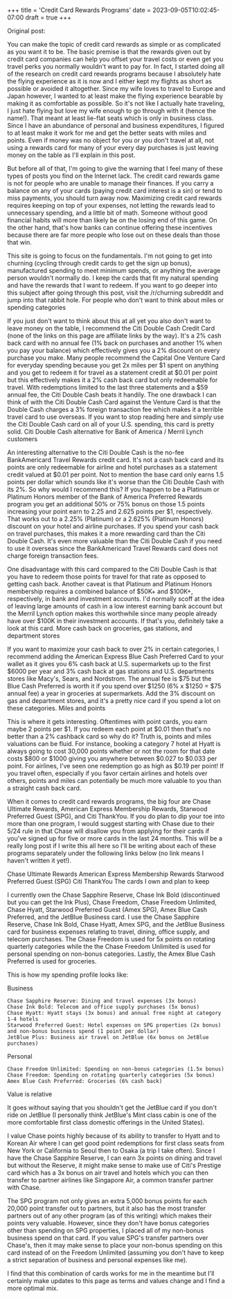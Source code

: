 +++
title = 'Credit Card Rewards Programs'
date = 2023-09-05T10:02:45-07:00
draft = true
+++

Original post:

You can make the topic of credit card rewards as simple or as complicated as you want it to be. The basic premise is that the rewards given out by credit card companies can help you offset your travel costs or even get you travel perks you normally wouldn't want to pay for. In fact, I started doing all of the research on credit card rewards programs because I absolutely hate the flying experience as it is now and I either kept my flights as short as possible or avoided it altogether. Since my wife loves to travel to Europe and Japan however, I wanted to at least make the flying experience bearable by making it as comfortable as possible. So it's not like I actually hate traveling, I just hate flying but love my wife enough to go through with it (hence the name!). That meant at least lie-flat seats which is only in business class. Since I have an abundance of personal and business expenditures, I figured to at least make it work for me and get the better seats with miles and points. Even if money was no object for you or you don't travel at all, not using a rewards card for many of your every day purchases is just leaving money on the table as I'll explain in this post.

But before all of that, I'm going to give the warning that I feel many of these types of posts you find on the Internet lack. The credit card rewards game is not for people who are unable to manage their finances. If you carry a balance on any of your cards (paying credit card interest is a sin) or tend to miss payments, you should turn away now. Maximizing credit card rewards requires keeping on top of your expenses, not letting the rewards lead to unnecessary spending, and a little bit of math. Someone without good financial habits will more than likely be on the losing end of this game. On the other hand, that's how banks can continue offering these incentives because there are far more people who lose out on these deals than those that win.

This site is going to focus on the fundamentals. I'm not going to get into churning (cycling through credit cards to get the sign up bonus), manufactured spending to meet minimum spends, or anything the average person wouldn't normally do. I keep the cards that fit my natural spending and have the rewards that I want to redeem. If you want to go deeper into this subject after going through this post, visit the /r/churning subreddit and jump into that rabbit hole.
For people who don't want to think about miles or spending categories

If you just don't want to think about this at all yet you also don't want to leave money on the table, I recommend the Citi Double Cash Credit Card (none of the links on this page are affiliate links by the way). It's a 2% cash back card with no annual fee (1% back on purchases and another 1% when you pay your balance) which effectively gives you a 2% discount on every purchase you make. Many people recommend the Capital One Venture Card for everyday spending because you get 2x miles per $1 spent on anything and you get to redeem it for travel as a statement credit at $0.01 per point but this effectively makes it a 2% cash back card but only redeemable for travel. With redemptions limited to the last three statements and a $59 annual fee, the Citi Double Cash beats it handily. The one drawback I can think of with the Citi Double Cash Card against the Venture Card is that the Double Cash charges a 3% foreign transaction fee which makes it a terrible travel card to use overseas. If you want to stop reading here and simply use the Citi Double Cash card on all of your U.S. spending, this card is pretty solid.
Citi Double Cash alternative for Bank of America / Merril Lynch customers

An interesting alternative to the Citi Double Cash is the no-fee BankAmericard Travel Rewards credit card. It's not a cash back card and its points are only redeemable for airline and hotel purchases as a statement credit valued at $0.01 per point. Not to mention the base card only earns 1.5 points per dollar which sounds like it's worse than the Citi Double Cash with its 2%. So why would I recommend this? If you happen to be a Platinum or Platinum Honors member of the Bank of America Preferred Rewards program you get an additional 50% or 75% bonus on those 1.5 points increasing your point earn to 2.25 and 2.625 points per $1, respectively. That works out to a 2.25% (Platinum) or a 2.625% (Platinum Honors) discount on your hotel and airline purchases. If you spend your cash back on travel purchases, this makes it a more rewarding card than the Citi Double Cash. It's even more valuable than the Citi Double Cash if you need to use it overseas since the BankAmericard Travel Rewards card does not charge foreign transaction fees.

One disadvantage with this card compared to the Citi Double Cash is that you have to redeem those points for travel for that rate as opposed to getting cash back. Another caveat is that Platinum and Platinum Honors membership requires a combined balance of $50K+ and $100K+, respectively, in bank and investment accounts. I'd normally scoff at the idea of leaving large amounts of cash in a low interest earning bank account but the Merril Lynch option makes this worthwhile since many people already have over $100K in their investment accounts. If that's you, definitely take a look at this card.
More cash back on groceries, gas stations, and department stores

If you want to maximize your cash back to over 2% in certain categories, I recommend adding the American Express Blue Cash Preferred Card to your wallet as it gives you 6% cash back at U.S. supermarkets up to the first $6000 per year and 3% cash back at gas stations and U.S. departments stores like Macy's, Sears, and Nordstrom. The annual fee is $75 but the Blue Cash Preferred is worth it if you spend over $1250 (6% x $1250 = $75 annual fee) a year in groceries at supermarkets. Add the 3% discount on gas and department stores, and it's a pretty nice card if you spend a lot on these categories.
Miles and points

This is where it gets interesting. Oftentimes with point cards, you earn maybe 2 points per $1. If you redeem each point at $0.01 then that's no better than a 2% cashback card so why do it? Truth is, points and miles valuations can be fluid. For instance, booking a category 7 hotel at Hyatt is always going to cost 30,000 points whether or not the room for that date costs $800 or $1000 giving you anywhere between $0.027 to $0.033 per point. For airlines, I've seen one redemption go as high as $0.19 per point! If you travel often, especially if you favor certain airlines and hotels over others, points and miles can potentially be much more valuable to you than a straight cash back card.

When it comes to credit card rewards programs, the big four are Chase Ultimate Rewards, American Express Membership Rewards, Starwood Preferred Guest (SPG), and Citi ThankYou. If you do plan to dip your toe into more than one program, I would suggest starting with Chase due to their 5/24 rule in that Chase will disallow you from applying for their cards if you've signed up for five or more cards in the last 24 months. This will be a really long post if I write this all here so I'll be writing about each of these programs separately under the following links below (no link means I haven't written it yet!).

Chase Ultimate Rewards
American Express Membership Rewards
Starwood Preferred Guest (SPG)
Citi ThankYou
The cards I own and plan to keep

I currently own the Chase Sapphire Reserve, Chase Ink Bold (discontinued but you can get the Ink Plus), Chase Freedom, Chase Freedom Unlimited, Chase Hyatt, Starwood Preferred Guest (Amex SPG), Amex Blue Cash Preferred, and the JetBlue Business card. I use the Chase Sapphire Reserve, Chase Ink Bold, Chase Hyatt, Amex SPG, and the JetBlue Business card for business expenses relating to travel, dining, office supply, and telecom purchases. The Chase Freedom is used for 5x points on rotating quarterly categories while the the Chase Freedom Unlimited is used for personal spending on non-bonus categories. Lastly, the Amex Blue Cash Preferred is used for groceries.

This is how my spending profile looks like:

Business

    Chase Sapphire Reserve: Dining and travel expenses (3x bonus)
    Chase Ink Bold: Telecom and office supply purchases (5x bonus)
    Chase Hyatt: Hyatt stays (3x bonus) and annual free night at category 1-4 hotels
    Starwood Preferred Guest: Hotel expenses on SPG properties (2x bonus) and non-bonus business spend (1 point per dollar)
    JetBlue Plus: Business air travel on JetBlue (6x bonus on JetBlue purchases)

Personal

    Chase Freedom Unlimited: Spending on non-bonus categories (1.5x bonus)
    Chase Freedom: Spending on rotating quarterly categories (5x bonus)
    Amex Blue Cash Preferred: Groceries (6% cash back)

Value is relative

It goes without saying that you shouldn't get the JetBlue card if you don't ride on JetBlue (I personally think JetBlue's Mint class cabin is one of the more comfortable first class domestic offerings in the United States).

I value Chase points highly because of its ability to transfer to Hyatt and to Korean Air where I can get good point redemptions for first class seats from New York or California to Seoul then to Osaka (a trip I take often). Since I have the Chase Sapphire Reserve, I can earn 3x points on dining and travel but without the Reserve, it might make sense to make use of Citi's Prestige card which has a 3x bonus on air travel and hotels which you can then transfer to partner airlines like Singapore Air, a common transfer partner with Chase.

The SPG program not only gives an extra 5,000 bonus points for each 20,000 point transfer out to partners, but it also has the most transfer partners out of any other program (as of this writing) which makes their points very valuable. However, since they don't have bonus categories other than spending on SPG properties, I placed all of my non-bonus business spend on that card. If you value SPG's transfer partners over Chase's, then it may make sense to place your non-bonus spending on this card instead of on the Freedom Unlimited (assuming you don't have to keep a strict separation of business and personal expenses like me).

I find that this combination of cards works for me in the meantime but I'll certainly make updates to this page as terms and values change and I find a more optimal mix.